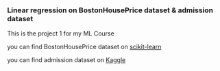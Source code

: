 ### Linear regression on BostonHousePrice dataset & admission dataset
This is the project 1 for my ML Course

you can find BostonHousePrice dataset on [scikit-learn](https://scikit-learn.org/stable/modules/generated/sklearn.datasets.load_boston.html)

you can find admission dataset on [Kaggle](https://www.kaggle.com/mohansacharya/graduate-admissions)
